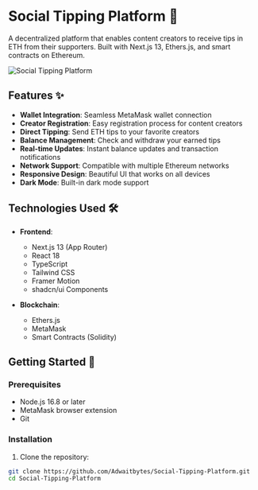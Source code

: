 # Social Tipping Platform 🎁

A decentralized platform that enables content creators to receive tips in ETH from their supporters. Built with Next.js 13, Ethers.js, and smart contracts on Ethereum.

![Social Tipping Platform](/placeholder.svg?height=400&width=800)

## Features ✨

- **Wallet Integration**: Seamless MetaMask wallet connection
- **Creator Registration**: Easy registration process for content creators
- **Direct Tipping**: Send ETH tips to your favorite creators
- **Balance Management**: Check and withdraw your earned tips
- **Real-time Updates**: Instant balance updates and transaction notifications
- **Network Support**: Compatible with multiple Ethereum networks
- **Responsive Design**: Beautiful UI that works on all devices
- **Dark Mode**: Built-in dark mode support

## Technologies Used 🛠

- **Frontend**:
  - Next.js 13 (App Router)
  - React 18
  - TypeScript
  - Tailwind CSS
  - Framer Motion
  - shadcn/ui Components

- **Blockchain**:
  - Ethers.js
  - MetaMask
  - Smart Contracts (Solidity)

## Getting Started 🚀

### Prerequisites

- Node.js 16.8 or later
- MetaMask browser extension
- Git

### Installation

1. Clone the repository:
```bash
git clone https://github.com/Adwaitbytes/Social-Tipping-Platform.git
cd Social-Tipping-Platform
